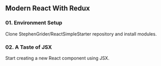 ## Modern React With Redux

### 01. Environment Setup

Clone StephenGrider/ReactSimpleStarter repository
and install modules.

### 02. A Taste of JSX

Start creating a new React component using JSX.
